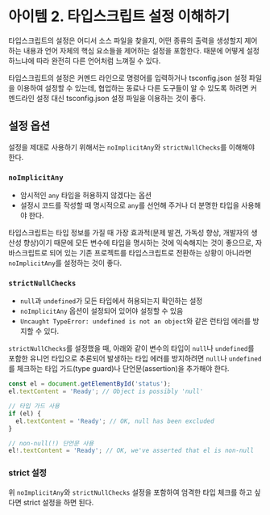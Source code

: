 # 아이템 2. 타입스크립트 설정 이해하기

타입스크립트의 설정은 어디서 소스 파일을 찾을지, 어떤 종류의 출력을 생성할지 제어하는 내용과 언어 자체의 핵심 요소들을 제어하는 설정을 포함한다. 때문에 어떻게 설정하느냐에 따라 완전히 다른 언어처럼 느껴질 수 있다.

타입스크립트의 설정은 커멘드 라인으로 명령어를 입력하거나 tsconfig.json 설정 파일을 이용하여 설정할 수 있는데, 협업하는 동료나 다른 도구들이 알 수 있도록 하려면 커멘드라인 설정 대신 tsconfig.json 설정 파일을 이용하는 것이 좋다.

## 설정 옵션

설정을 제대로 사용하기 위해서는 `noImplicitAny`와 `strictNullChecks`를 이해해야 한다.

### `noImplicitAny`

- 암시적인 `any` 타입을 허용하지 않겠다는 옵션
- 설정시 코드를 작성할 때 명시적으로 `any`를 선언해 주거나 더 분명한 타입을 사용해야 한다.

타입스크립트는 타입 정보를 가질 때 가장 효과적(문제 발견, 가독성 향상, 개발자의 생산성 향상)이기 때문에 모든 변수에 타입을 명시하는 것에 익숙해지는 것이 좋으므로, 자바스크립트로 되어 있는 기존 프로젝트를 타입스크립트로 전환하는 상황이 아니라면 `noImplicitAny`를 설정하는 것이 좋다.

### `strictNullChecks`

- `null`과 `undefined`가 모든 타입에서 허용되는지 확인하는 설정
- `noImplicitAny` 옵션이 설정되어 있어야 설정할 수 있음
- `Uncaught TypeError: undefined is not an object`와 같은 런타임 에러를 방지할 수 있다.

`strictNullChecks`를 설정했을 때, 아래와 같이 변수의 타입이 `null`나 `undefined`를 포함한 유니언 타입으로 추론되어 발생하는 타입 에러를 방지하려면 `null`나 `undefined`를 체크하는 타입 가드(type guard)나 단언문(assertion)을 추가해야 한다.

```ts
const el = document.getElementById('status');
el.textContent = 'Ready'; // Object is possibly 'null'

// 타입 가드 사용
if (el) {
  el.textContent = 'Ready'; // OK, null has been excluded
}

// non-null(!) 단언문 사용
el!.textContent = 'Ready'; // OK, we've asserted that el is non-null
```

### strict 설정

위 `noImplicitAny`와 `strictNullChecks` 설정을 포함하여 엄격한 타입 체크를 하고 싶다면 strict 설정을 하면 된다.
